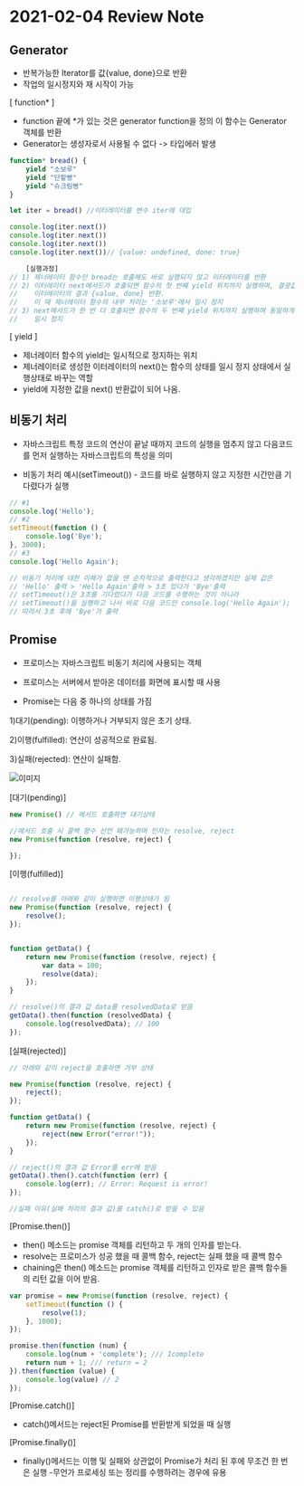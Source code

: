 # 2021-02-04 Review Note

## Generator

- 반복가능한 Iterator를 값{value, done}으로 반환
- 작업의 일시정지와 재 시작이 가능

[ function* ]

- function 끝에 *가 있는 것은 generator function을 정의 이 함수는 Generator 객체를 반환
- Generator는 생성자로서 사용될 수 없다 -> 타입에러 발생

```js
function* bread() {
    yield "소보루"
    yield "단팥빵"
    yield "슈크림빵"
}

let iter = bread() //이터레이터를 변수 iter에 대입

console.log(iter.next())
console.log(iter.next())
console.log(iter.next())
console.log(iter.next())// {value: undefined, done: true}

    [실행과정]
// 1) 제너레이터 함수인 bread는 호출해도 바로 실행되지 않고 이터레이터를 반환
// 2) 이터레이터 next메서드가 호출되면 함수의 첫 번째 yield 위치까지 실행하며, 결괏값으로
//    이터레이터의 결과 {value, done} 반환.
//    이 때 제너레이터 함수의 내부 처리는 '소보루'에서 일시 정지
// 3) next메서드가 한 번 더 호출되면 함수의 두 번째 yield 위치까지 실행하며 동일하게 결과를 반환하고
//    일시 정지
```

[ yield ]

- 제너레이터 함수의 yield는 일시적으로 정지하는 위치
- 제너레이터로 생성한 이터레이터의 next()는 함수의 상태를 일시 정지 상태에서 실행상태로 바꾸는 역할
- yield에 지정한 값을 next() 반환값이 되어 나옴.

## 비동기 처리

- 자바스크립트 특정 코드의 연산이 끝날 때까지 코드의 실행을 멈추지 않고 다음코드를 먼저 실행하는 자바스크립트의 특성을 의미

- 비동기 처리 예시(setTimeout()) - 코드를 바로 실행하지 않고 지정한 시간만큼 기다렸다가 실행

```js
// #1
console.log('Hello');
// #2
setTimeout(function () {
    console.log('Bye');
}, 3000);
// #3
console.log('Hello Again');

// 비동기 처리에 대한 이해가 없을 땐 순차적으로 출력한다고 생각하겠지만 실제 값은
// 'Hello' 출력 > 'Hello Again'출력 > 3초 있다가 'Bye'출력
// setTimeout()은 3초를 기다렸다가 다음 코드를 수행하는 것이 아니라
// setTimeout()을 실행하고 나서 바로 다음 코드인 console.log('Hello Again'); 으로 넘어감
// 따라서 3초 후에 'Bye'가 출력
```

## Promise

- 프로미스는 자바스크립트 비동기 처리에 사용되는 객체
- 프로미스는 서버에서 받아온 데이터를 화면에 표시할 때 사용

- Promise는 다음 중 하나의 상태를 가짐

1)대기(pending): 이행하거나 거부되지 않은 초기 상태.

2)이행(fulfilled): 연산이 성공적으로 완료됨.

3)실패(rejected): 연산이 실패함.

![이미지](https://mdn.mozillademos.org/files/8633/promises.png)

[대기(pending)]

```js
new Promise() // 메서드 호출하면 대기상태

//메서드 호출 시 콜백 함수 선언 패가능하며 인자는 resolve, reject
new Promise(function (resolve, reject) {

});

```

[이행(fulfilled)]

```js

// resolve를 아래와 같이 실행하면 이행상태가 됨
new Promise(function (resolve, reject) {
    resolve();
});


function getData() {
    return new Promise(function (resolve, reject) {
        var data = 100;
        resolve(data);
    });
}

// resolve()의 결과 값 data를 resolvedData로 받음
getData().then(function (resolvedData) {
    console.log(resolvedData); // 100
});

```

[실패(rejected)]

```js
// 아래와 같이 reject을 호출하면 거부 상태

new Promise(function (resolve, reject) {
    reject();
});

function getData() {
    return new Promise(function (resolve, reject) {
        reject(new Error("error!"));
    });
}

// reject()의 결과 값 Error를 err에 받음
getData().then().catch(function (err) {
    console.log(err); // Error: Request is error!
});

//실패 이유(실패 처리의 결과 값)를 catch()로 받을 수 있음

```

[Promise.then()]

- then() 메소드는 promise 객체를 리턴하고 두 개의 인자를 받는다.
- resolve는 프로미스가 성공 했을 때 콜백 함수, reject는 실패 했을 때 콜백 함수
- chaining은 then() 메소드는 promise 객체를 리턴하고 인자로 받은 콜백 함수들의 리턴 값을 이어 받음.

```js
var promise = new Promise(function (resolve, reject) {
    setTimeout(function () {
        resolve(1);
    }, 1000);
});

promise.then(function (num) {
    console.log(num + 'complete'); /// 1complete
    return num + 1; /// return = 2
}).then(function (value) {
    console.log(value) // 2
});
```

[Promise.catch()]

- catch()메서드는 reject된 Promise를 반환받게 되었을 때 실행

[Promise.finally()]

- finally()메서드는 이행 및 실패와 상관없이 Promise가 처리 된 후에 무조건 한 번은 실행 -무언가 프로세싱 또는 정리를 수행하려는 경우에 유용
